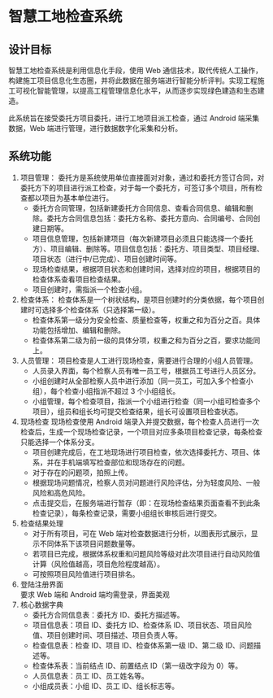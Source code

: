 # 智慧工地检查系统

## 设计目标

智慧工地检查系统是利用信息化手段，使用 Web 通信技术，取代传统人工操作，构建施工项目信息化生态圈，并将此数据在服务端进行智能分析评判。实现工程施工可视化智能管理，以提高工程管理信息化水平，从而逐步实现绿色建造和生态建造。

此系统旨在接受委托方项目委托，进行工地项目派工检查，通过 Android 端采集数据，Web 端进行管理，进行数据数字化采集和分析。

## 系统功能

1. 项目管理：
   委托方是系统使用单位直接面对对象，通过和委托方签订合同，对委托方下的项目进行派工检查，对于每一个委托方，可签订多个项目，所有检查都以项目为基本单位进行。
    - 委托方合同管理，包括新建委托方合同信息、查看合同信息、编辑和删除。委托方合同信息包括：委托方名称、委托方意向、合同编号、合同创建日期等。
    - 项目信息管理，包括新建项目（每次新建项目必须且只能选择一个委托方）、项目编辑、删除等。项目信息包括：委托方、项目类型、项目经理、项目状态（进行中/已完成）、项目创建时间等。
    - 现场检查结果，根据项目状态和创建时间，选择对应的项目，根据项目的检查体系查看项目检查结果。
    - 项目创建时，需指派一个检查小组。
2. 检查体系：
   检查体系是一个树状结构，是项目创建时的分类依据，每个项目创建时可选择多个检查体系（只选择第一级）。
    - 检查体系第一级分为安全检查、质量检查等，权重之和为百分之百。具体功能包括增加、编辑和删除。
    - 检查体系第二级为前一级的具体分项，权重之和为百分之百，要求功能同上。
3. 人员管理：
   项目检查是人工进行现场检查，需要进行合理的小组人员管理。
    - 人员录入界面，每个检察人员有唯一员工号，根据员工号进行人员区分。
    - 小组创建时从全部检察人员中进行添加（同一员工，可加入多个检查小组），每个检查小组指派不超过 3 个小组组长。
    - 小组管理，每个检查项目，指派一个小组进行检查（同一小组可检查多个项目），组员和组长均可提交检查结果，组长可设置项目检查状态。
4. 现场检查
   现场检查使用 Android 端录入并提交数据，每个检查人员进行一次检查后，生成一个现场检查记录，一个项目对应多条项目检查记录，每条检查只能选择一个体系分支。
    - 项目创建完成后，在工地现场进行项目检查，依次选择委托方、项目、体系，并在手机端填写检查部位和现场存在的问题。
    - 对于存在的问题项，拍照上传。
    - 根据现场问题情况，检察人员对问题进行风险评估，分为轻度风险、一般风险和高危风险。
    - 点击提交后，在服务端进行暂存（即：在现场检查结果页面查看不到此条检查记录），每条检查记录，需要小组组长审核后进行提交。
5. 检查结果处理
    - 对于所有项目，可在 Web 端对检查数据进行分析，以图表形式展示，显示不同体系下该项目问题数量等。
    - 若项目已完成，根据体系权重和问题风险等级对此次项目进行自动风险值计算（风险值越高，项目危险程度越高）。
    - 可按照项目风险值进行项目排名。
6. 登陆注册界面  
   要求 Web 端和 Android 端均需登录，界面美观
7. 核心数据字典
    - 委托方合同信息表：委托方 ID、委托方描述等。
    - 项目信息表：项目 ID、委托方 ID、检查体系 ID、项目状态、项目风险值、项目创建时间、项目描述、项目负责人等。
    - 检查信息表：检查 ID、项目 ID、检查体系第一级 ID、第二级 ID、问题描述等。
    - 检查体系表：当前结点 ID、前置结点 ID（第一级改字段为 0）等。
    - 人员信息表：员工 ID、员工姓名等。
    - 小组成员表：小组 ID、员工 ID、组长标志等。

